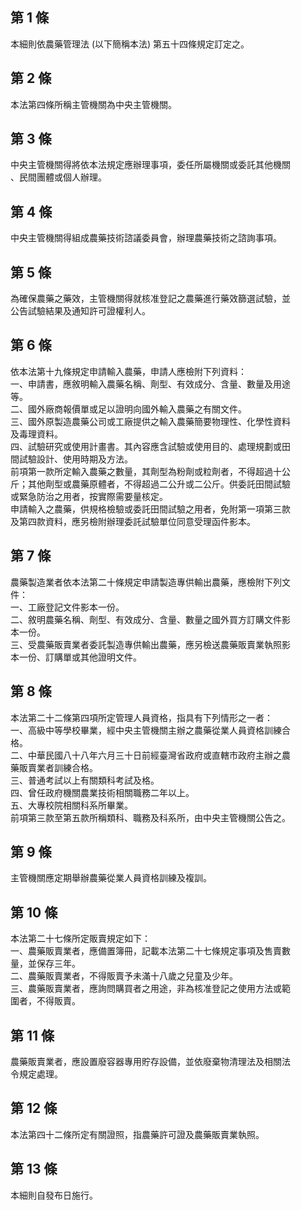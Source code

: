 第 1 條
-------
本細則依農藥管理法 (以下簡稱本法) 第五十四條規定訂定之。

第 2 條
-------
本法第四條所稱主管機關為中央主管機關。

第 3 條
-------
中央主管機關得將依本法規定應辦理事項，委任所屬機關或委託其他機關  
、民間團體或個人辦理。

第 4 條
-------
中央主管機關得組成農藥技術諮議委員會，辦理農藥技術之諮詢事項。

第 5 條
-------
為確保農藥之藥效，主管機關得就核准登記之農藥進行藥效篩選試驗，並  
公告試驗結果及通知許可證權利人。

第 6 條
-------
依本法第十九條規定申請輸入農藥，申請人應檢附下列資料：  
一、申請書，應敘明輸入農藥名稱、劑型、有效成分、含量、數量及用途  
    等。  
二、國外廠商報價單或足以證明向國外輸入農藥之有關文件。  
三、國外原製造農藥公司或工廠提供之輸入農藥簡要物理性、化學性資料  
    及毒理資料。  
四、試驗研究或使用計畫書。其內容應含試驗或使用目的、處理規劃或田  
    間試驗設計、使用時期及方法。  
前項第一款所定輸入農藥之數量，其劑型為粉劑或粒劑者，不得超過十公  
斤；其他劑型或農藥原體者，不得超過二公升或二公斤。供委託田間試驗  
或緊急防治之用者，按實際需要量核定。  
申請輸入之農藥，供規格檢驗或委託田間試驗之用者，免附第一項第三款  
及第四款資料，應另檢附辦理委託試驗單位同意受理函件影本。

第 7 條
-------
農藥製造業者依本法第二十條規定申請製造專供輸出農藥，應檢附下列文  
件：  
一、工廠登記文件影本一份。  
二、敘明農藥名稱、劑型、有效成分、含量、數量之國外買方訂購文件影  
    本一份。  
三、受農藥販賣業者委託製造專供輸出農藥，應另檢送農藥販賣業執照影  
    本一份、訂購單或其他證明文件。

第 8 條
-------
本法第二十二條第四項所定管理人員資格，指具有下列情形之一者：  
一、高級中等學校畢業，經中央主管機關主辦之農藥從業人員資格訓練合  
    格。  
二、中華民國八十八年六月三十日前經臺灣省政府或直轄市政府主辦之農  
    藥販賣業者訓練合格。  
三、普通考試以上有關類科考試及格。  
四、曾任政府機關農業技術相關職務二年以上。  
五、大專校院相關科系所畢業。  
前項第三款至第五款所稱類科、職務及科系所，由中央主管機關公告之。

第 9 條
-------
主管機關應定期舉辦農藥從業人員資格訓練及複訓。

第 10 條
--------
本法第二十七條所定販賣規定如下：  
一、農藥販賣業者，應備置簿冊，記載本法第二十七條規定事項及售賣數  
    量，並保存三年。  
二、農藥販賣業者，不得販賣予未滿十八歲之兒童及少年。  
三、農藥販賣業者，應詢問購買者之用途，非為核准登記之使用方法或範  
    圍者，不得販賣。

第 11 條
--------
農藥販賣業者，應設置廢容器專用貯存設備，並依廢棄物清理法及相關法  
令規定處理。

第 12 條
--------
本法第四十二條所定有關證照，指農藥許可證及農藥販賣業執照。

第 13 條
--------
本細則自發布日施行。

